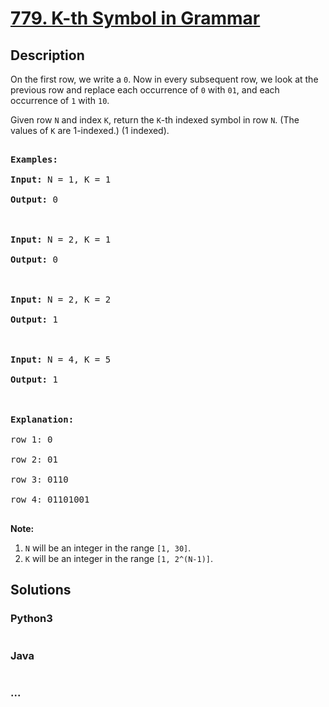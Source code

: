 # [779. K-th Symbol in Grammar](https://leetcode.com/problems/k-th-symbol-in-grammar)



## Description

<p>On the first row, we write a <code>0</code>. Now in every subsequent row, we look at the previous row and replace each occurrence of <code>0</code> with <code>01</code>, and each occurrence of <code>1</code> with <code>10</code>.</p>



<p>Given row <code>N</code> and index <code>K</code>, return the <code>K</code>-th indexed symbol in row <code>N</code>. (The values of <code>K</code> are 1-indexed.) (1 indexed).</p>



<pre>

<strong>Examples:</strong>

<strong>Input:</strong> N = 1, K = 1

<strong>Output:</strong> 0



<strong>Input:</strong> N = 2, K = 1

<strong>Output:</strong> 0



<strong>Input:</strong> N = 2, K = 2

<strong>Output:</strong> 1



<strong>Input:</strong> N = 4, K = 5

<strong>Output:</strong> 1



<strong>Explanation:</strong>

row 1: 0

row 2: 01

row 3: 0110

row 4: 01101001

</pre>



<p><strong>Note:</strong></p>



<ol>
	<li><code>N</code> will be an integer in the range <code>[1, 30]</code>.</li>
	<li><code>K</code> will be an integer in the range <code>[1, 2^(N-1)]</code>.</li>
</ol>



## Solutions

<!-- tabs:start -->

### **Python3**

```python

```

### **Java**

```java

```

### **...**

```

```

<!-- tabs:end -->
